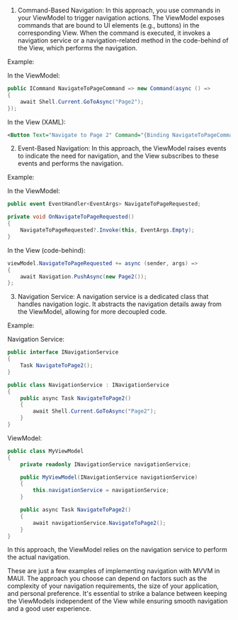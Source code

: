 1. Command-Based Navigation: In this approach, you use commands in your ViewModel to trigger navigation actions. The ViewModel exposes commands that are bound to UI elements (e.g., buttons) in the corresponding View. When the command is executed, it invokes a navigation service or a navigation-related method in the code-behind of the View, which performs the navigation.

Example:

In the ViewModel:
```cs
public ICommand NavigateToPageCommand => new Command(async () =>
{
    await Shell.Current.GoToAsync("Page2");
});
```

In the View (XAML):
```xml
<Button Text="Navigate to Page 2" Command="{Binding NavigateToPageCommand}" />
```

2. Event-Based Navigation: In this approach, the ViewModel raises events to indicate the need for navigation, and the View subscribes to these events and performs the navigation.

Example:

In the ViewModel:
```cs
public event EventHandler<EventArgs> NavigateToPageRequested;

private void OnNavigateToPageRequested()
{
    NavigateToPageRequested?.Invoke(this, EventArgs.Empty);
}
```

In the View (code-behind):
```cs
viewModel.NavigateToPageRequested += async (sender, args) =>
{
    await Navigation.PushAsync(new Page2());
};
```

3. Navigation Service: A navigation service is a dedicated class that handles navigation logic. It abstracts the navigation details away from the ViewModel, allowing for more decoupled code.

Example:

Navigation Service:
```cs
public interface INavigationService
{
    Task NavigateToPage2();
}

public class NavigationService : INavigationService
{
    public async Task NavigateToPage2()
    {
        await Shell.Current.GoToAsync("Page2");
    }
}
```

ViewModel:
```cs
public class MyViewModel
{
    private readonly INavigationService navigationService;

    public MyViewModel(INavigationService navigationService)
    {
        this.navigationService = navigationService;
    }

    public async Task NavigateToPage2()
    {
        await navigationService.NavigateToPage2();
    }
}
```

In this approach, the ViewModel relies on the navigation service to perform the actual navigation.

These are just a few examples of implementing navigation with MVVM in MAUI. The approach you choose can depend on factors such as the complexity of your navigation requirements, the size of your application, and personal preference. It's essential to strike a balance between keeping the ViewModels independent of the View while ensuring smooth navigation and a good user experience.